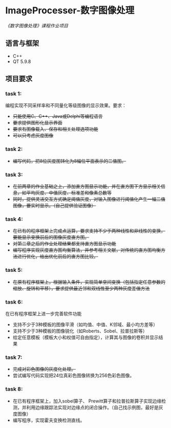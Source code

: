 # ImageProcesser-数字图像处理
*《数字图像处理》课程作业项目*
## 语言与框架
- C++
- QT 5.9.8

## 项目要求
### task 1:
编程实现不同采样率和不同量化等级图像的显示效果。要求：
- ~~只能使用C、C++、Java或Delphi等编程语言~~
- ~~要求提供图形化显示界面~~
- ~~要求有图像载入、保存和相关处理选项功能~~
- ~~可以只考虑灰度图像~~
### task 2:
- ~~编写代码，把8位灰度图转化为8幅位平面表示的二值图。~~
### task 3:
- ~~在前两章的作业基础之上，添加直方图显示功能，并在直方图下方显示相关信息，如平均灰度、中值灰度、标准差和像素总数等~~
- ~~同时，提供灵活交互方式确定阈值灰度，对输入图像进行阈值化产生一幅二值图像，要实时显示。（自己提供验证图像）~~
### task 4:
- ~~在已有的程序框架上完成点运算，要求支持不少于两种线性和非线性的变换，要能显示变换前后的图像灰度直方图。~~
- ~~对第二章之后的作业处理结果都支持直方图显示功能~~
- ~~编写程序实现灰度直方图均衡算法，并参考相关文献，对传统的直方图均衡方法进行优化，给出优化前后的直方图比较。~~
### task 5:
- ~~在原有程序框架上，根据输入条件，实现简单空间变换（包括指定任意参数的缩放、旋转和平移），要求提供最近邻和双线性至少两种灰度差值方法~~
### task 6:
在已有程序框架上进一步完善软件功能
- 支持不少于3种模板的图像平滑（如均值、中值、K邻域、最小均方差等）
- 支持不少于3种模板的图像锐化（如Roberts、Sobel、拉普拉斯等）
- 给定任意模板（模板大小和权值可自由指定），计算其与图像的卷积并显示结果
### task 7:
- ~~完成对彩色图像的灰度化处理。~~
- 尝试编写代码实现把24位真彩色图像转换为256色彩色图像。
### task 8:
- 在已有程序框架上，加入sobel算子、 Prewitt算子和拉普拉斯算子实现边缘检测，并利用边缘跟踪法实现对边缘点的闭合操作。（自己找示例图，最好是灰度图像）
- 编写程序，实现霍夫变换检测直线。




